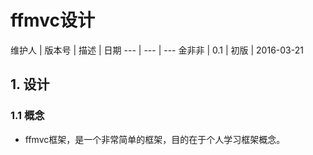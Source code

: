 ffmvc设计
================

维护人 | 版本号 | 描述 | 日期
--- | --- | ---
金非非 | 0.1 | 初版 | 2016-03-21


## 1. 设计   
### 1.1 概念
* ffmvc框架，是一个非常简单的框架，目的在于个人学习框架概念。